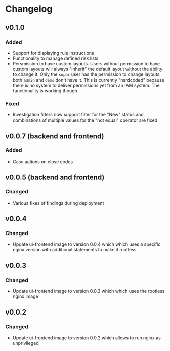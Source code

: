 # Changelog

## v0.1.0

### Added

* Support for displaying rule instructions
* Functionality to manage defined risk lists
* Persmission to have custom layouts. Users without permission to have custom layouts will always "inherit" the default layout without the ability to change it. Only the `super` user has the permission to change layouts, both `admin` and `demo` don't have it. This is currently "hardcoded" because there is no system to deliver permissions yet from an IAM system. The functionality is working though.

### Fixed

* Investigation filters now support filter for the "New" status and combinations of multiple values for the "not equal" operator are fixed

## v0.0.7 (backend and frontend)

### Added

- Case actions on close codes

## v0.0.5 (backend and frontend)

### Changed

- Various fixes of findings during deployment
## v0.0.4

### Changed

- Update ui-frontend image to version 0.0.4 which which uses a specific nginx version with additional statements to make it rootless
## v0.0.3

### Changed

- Update ui-frontend image to version 0.0.3 which which uses the rootless nginx image


## v0.0.2

### Changed

- Update ui-frontend image to version 0.0.2 which allows to run nginx as unprivileged

